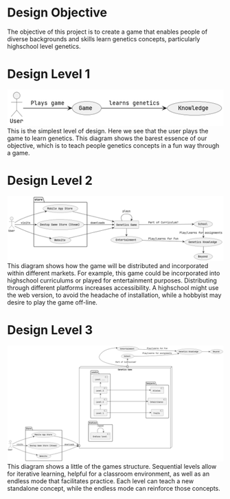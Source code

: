 # Design Objective

The objective of this project is to create a game that enables people of diverse backgrounds
and skills learn genetics concepts, particularly highschool level genetics.

# Design Level 1

![](./S1.png)
This is the simplest level of design.
Here we see that the user plays the game to learn genetics. This diagram shows the barest essence
of our objective, which is to teach people genetics concepts in a fun way through a game.

# Design Level 2

![](./S2.png)
This diagram shows how the game will be distributed and incorporated within different markets.
For example, this game could be incorporated into highschool curriculums or played for
entertainment purposes. Distributing through different platforms increases accessibility. A
highschool might use the web version, to avoid the headache of installation, while a hobbyist may
desire to play the game off-line.

# Design Level 3

![](./S3.png)
This diagram shows a little of the games structure. Sequential levels allow for iterative
learning, helpful for a classroom environment, as well as an endless mode that facilitates practice.
Each level can teach a new standalone concept, while the endless mode can reinforce those concepts.
